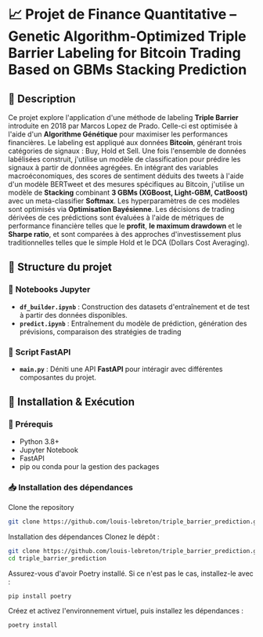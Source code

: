 # 📈 Projet de Finance Quantitative – Genetic Algorithm-Optimized Triple Barrier Labeling for Bitcoin Trading Based on GBMs Stacking Prediction

## 📝 Description  
Ce projet explore l'application d'une méthode de labeling **Triple Barrier** introduite en 2018 par Marcos Lopez de Prado. Celle-ci est optimisée à l'aide d'un **Algorithme Génétique** pour maximiser les performances financières.
Le labeling est appliqué aux données **Bitcoin**, générant trois catégories de signaux : Buy, Hold et Sell.
Une fois l'ensemble de données labélisées construit, j'utilise un modèle de classification pour prédire les signaux à partir de données agrégées. En intégrant
des variables macroéconomiques, des scores de sentiment déduits des tweets à l'aide d'un
modèle BERTweet et des mesures spécifiques au Bitcoin, j'utilise un
modèle de **Stacking** combinant **3 GBMs (XGBoost, Light-GBM, CatBoost)** avec un meta-classifier **Softmax**. Les hyperparamètres de ces modèles sont optimisés via **Optimisation Bayésienne**.
Les décisions de trading dérivées de ces prédictions sont évaluées à l'aide de métriques de performance financière telles que le **profit**, **le maximum drawdown** et le **Sharpe ratio**,
et sont comparées à des approches d'investissement plus traditionnelles telles que le simple Hold et le DCA (Dollars Cost Averaging).

## 📂 Structure du projet  

### 🔹 **Notebooks Jupyter**  
- **`df_builder.ipynb`** : Construction des datasets d'entraînement et de test à partir des données disponibles.  
- **`predict.ipynb`** :  Entraînement du modèle de prédiction, génération des prévisions, comparaison des stratégies de trading  

### 🔹 **Script FastAPI**  
- **`main.py`** : Déniti une API **FastAPI** pour intéragir avec différentes composantes du projet.  


## 🚀 Installation & Exécution  

### 📌 Prérequis  
- Python 3.8+  
- Jupyter Notebook  
- FastAPI  
- pip ou conda pour la gestion des packages  

### 📥 Installation des dépendances  

Clone the repository  
```bash
git clone https://github.com/louis-lebreton/triple_barrier_prediction.git
```

Installation des dépendances
Clonez le dépôt :

```bash
git clone https://github.com/louis-lebreton/triple_barrier_prediction.git
cd triple_barrier_prediction
```
Assurez-vous d'avoir Poetry installé. Si ce n'est pas le cas, installez-le avec :

```bash
pip install poetry
```
Créez et activez l'environnement virtuel, puis installez les dépendances :

```bash
poetry install
```



